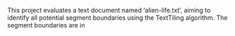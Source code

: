 This project evaluates a text document named ‘alien-life.txt’, aiming to identify all potential segment boundaries using the TextTiling algorithm. The segment boundaries are in